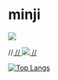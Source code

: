 # minji
<img src="https://capsule-render.vercel.app/api?type=waving&color=auto&height=200&section=header&text=Minji&fontSize=90">

//<a href="s">
// <img src="https://github-readme-stats.vercel.app/api/top-langs/?username=dkssud8150&exclude_repo=dkssud8150.github.io&layout=compact&theme=tokyonight" />
//</a>


[![Top Langs](https://github-readme-stats.vercel.app/api/top-langs/?username=minji12344)](https://github.com/깃허브아이디/github-readme-stats)
